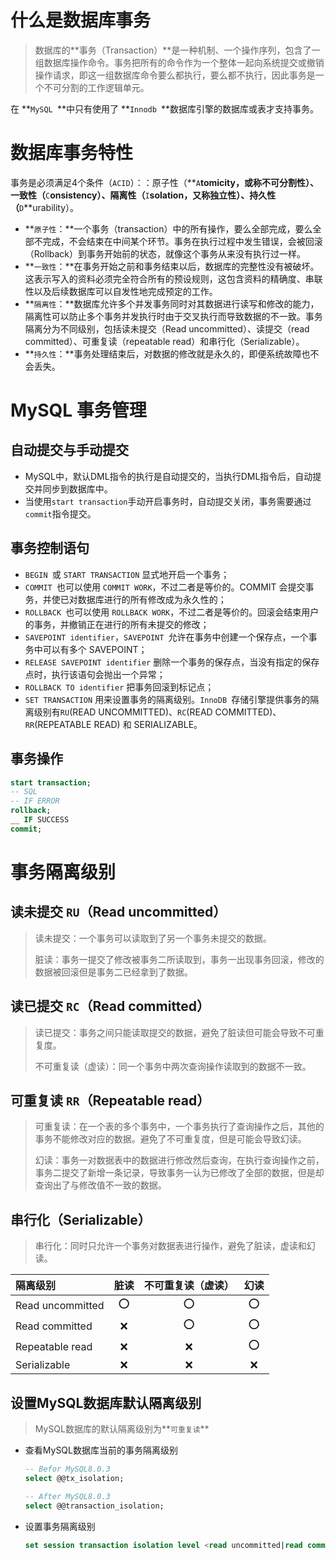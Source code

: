 # 什么是数据库事务

>   数据库的**事务（Transaction）**是一种机制、一个操作序列，包含了一组数据库操作命令。事务把所有的命令作为一个整体一起向系统提交或撤销操作请求，即这一组数据库命令要么都执行，要么都不执行，因此事务是一个不可分割的工作逻辑单元。

在 **`MySQL `**中只有使用了 **`Innodb `**数据库引擎的数据库或表才支持事务。

# 数据库事务特性

事务是必须满足4个条件（`ACID`）：：原子性（**`A`**tomicity，或称不可分割性）、一致性（**`C`**onsistency）、隔离性（**`I`**solation，又称独立性）、持久性（**`D`**urability）。

-   **`原子性`：**一个事务（transaction）中的所有操作，要么全部完成，要么全部不完成，不会结束在中间某个环节。事务在执行过程中发生错误，会被回滚（Rollback）到事务开始前的状态，就像这个事务从来没有执行过一样。
-   **`一致性`：**在事务开始之前和事务结束以后，数据库的完整性没有被破坏。这表示写入的资料必须完全符合所有的预设规则，这包含资料的精确度、串联性以及后续数据库可以自发性地完成预定的工作。
-   **`隔离性`：**数据库允许多个并发事务同时对其数据进行读写和修改的能力，隔离性可以防止多个事务并发执行时由于交叉执行而导致数据的不一致。事务隔离分为不同级别，包括读未提交（Read uncommitted）、读提交（read committed）、可重复读（repeatable  read）和串行化（Serializable）。
-   **`持久性`：**事务处理结束后，对数据的修改就是永久的，即便系统故障也不会丢失。

# MySQL 事务管理

## 自动提交与手动提交

-   MySQL中，默认DML指令的执行是自动提交的，当执行DML指令后，自动提交并同步到数据库中。
-   当使用`start transaction`手动开启事务时，自动提交关闭，事务需要通过`commit`指令提交。

## 事务控制语句

-   `BEGIN `或 `START TRANSACTION` 显式地开启一个事务；
-   `COMMIT `也可以使用 `COMMIT WORK`，不过二者是等价的。COMMIT 会提交事务，并使已对数据库进行的所有修改成为永久性的；
-   `ROLLBACK `也可以使用 `ROLLBACK WORK`，不过二者是等价的。回滚会结束用户的事务，并撤销正在进行的所有未提交的修改；
-   `SAVEPOINT identifier`，`SAVEPOINT `允许在事务中创建一个保存点，一个事务中可以有多个 SAVEPOINT；
-   `RELEASE SAVEPOINT identifier` 删除一个事务的保存点，当没有指定的保存点时，执行该语句会抛出一个异常；
-   `ROLLBACK TO identifier` 把事务回滚到标记点；
-   `SET TRANSACTION` 用来设置事务的隔离级别。`InnoDB `存储引擎提供事务的隔离级别有`RU`(READ UNCOMMITTED)、`RC`(READ COMMITTED)、`RR`(REPEATABLE READ) 和 SERIALIZABLE。

## 事务操作

```sql
start transaction;
-- SQL
-- IF ERROR
rollback;
__ IF SUCCESS
commit;
```



# 事务隔离级别

## 读未提交 `RU`（Read uncommitted）

>   读未提交：一个事务可以读取到了另一个事务未提交的数据。
>
>   脏读：事务一提交了修改被事务二所读取到，事务一出现事务回滚，修改的数据被回滚但是事务二已经拿到了数据。



## 读已提交 `RC`（Read committed）

>   读已提交：事务之间只能读取提交的数据，避免了脏读但可能会导致不可重复度。
>
>   不可重复读（虚读）：同一个事务中两次查询操作读取到的数据不一致。



## 可重复读 `RR`（Repeatable  read）

>   可重复读：在一个表的多个事务中，一个事务执行了查询操作之后，其他的事务不能修改对应的数据。避免了不可重复度，但是可能会导致幻读。
>
>   幻读：事务一对数据表中的数据进行修改然后查询，在执行查询操作之前，事务二提交了新增一条记录，导致事务一认为已修改了全部的数据，但是却查询出了与修改值不一致的数据。



## 串行化（Serializable）

>   串行化：同时只允许一个事务对数据表进行操作，避免了脏读，虚读和幻读。

| 隔离级别         | 脏读 | 不可重复读（虚读） | 幻读 |
| :--------------- | :--: | :----------------: | :--: |
| Read uncommitted |  ⭕   |         ⭕          |  ⭕   |
| Read committed   |  ❌   |         ⭕          |  ⭕   |
| Repeatable  read |  ❌   |         ❌          |  ⭕   |
| Serializable     |  ❌   |         ❌          |  ❌   |

## 设置MySQL数据库默认隔离级别

>   MySQL数据库的默认隔离级别为**`可重复读`**

-   查看MySQL数据库当前的事务隔离级别

    ```sql
    -- Befor MySQL8.0.3
    select @@tx_isolation;
    
    -- After MySQL8.0.3
    select @@transaction_isolation;
    ```

-   设置事务隔离级别

    ```sql
    set session transaction isolation level <read uncommitted|read committed|repeatable read|serializable>;
    ```

    

